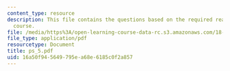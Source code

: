 ```yaml
---
content_type: resource
description: This file contains the questions based on the required reading for the
  course.
file: /media/https%3A/open-learning-course-data-rc.s3.amazonaws.com/18-307-integral-equations-spring-2006/16a50f945649795ea68e6185c0f2a857_ps_5.pdf
file_type: application/pdf
resourcetype: Document
title: ps_5.pdf
uid: 16a50f94-5649-795e-a68e-6185c0f2a857
---
```

